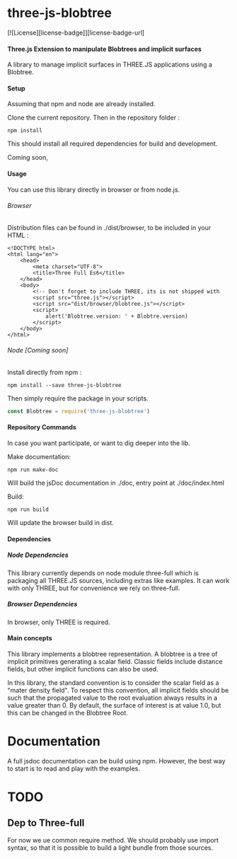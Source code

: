 three-js-blobtree
================

[![License][license-badge]][license-badge-url]

#### Three.js Extension to manipulate Blobtrees and implicit surfaces ####

A library to manage implicit surfaces in THREE.JS applications using a Blobtree.

#### Setup ####

Assuming that npm and node are already installed.

Clone the current repository. Then in the repository folder :
````
npm install
````
This should install all required dependencies for build and development.

Coming soon,

#### Usage ####

You can use this library directly in browser or from node.js.

###### Browser ######

Distribution files can be found in ./dist/browser, to be included in your HTML :

````
<!DOCTYPE html>
<html lang="en">
    <head>
        <meta charset="UTF-8">
        <title>Three Full Es6</title>
    </head>
    <body>
        <!-- Don't forget to include THREE, its is not shipped with
        <script src="three.js"></script>
        <script src="dist/browser/blobtree.js"></script>
        <script>
            alert('Blobtree.version: ' + Blobtre.version)
        </script>
    </body>
</html>
````

###### Node [Coming soon] ######

Install directly from npm :
````
npm install --save three-js-blobtree
````

Then simply require the package in your scripts.

````javascript
const Blobtree = require('three-js-blobtree')
````

#### Repository Commands ####
In case you want participate, or want to dig deeper into the lib.

Make documentation:
````
npm run make-doc
````
Will build the jsDoc documentation in ./doc, entry point at ./doc/index.html

Build:
````
npm run build
````
Will update the browser build in dist.

#### Dependencies ####

##### Node Dependencies #####
This library currently depends on node module three-full which is packaging all THREE.JS sources, including extras like examples.
It can work with only THREE, but for convenience we rely on three-full.

##### Browser Dependencies #####
In browser, only THREE is required.

#### Main concepts ####
This library implements a blobtree representation.
A blobtree is a tree of implicit primitives generating a scalar field. Classic fields include distance fields, but other implicit functions can also be used.

In this library, the standard convention is to consider the scalar field as a "mater density field".
To respect this convention, all implicit fields should be such that the propagated value to the root evaluation always results in a value greater than 0. By default, the surface of interest is at value 1.0, but this can be changed in the Blobtree Root.

# Documentation
A full jsdoc documentation can be build using npm.
However, the best way to start is to read and play with the examples.

# TODO

## Dep to Three-full
For now we ue common require method. We should probably use import syntax, so that it is possible to build a light bundle from those sources.